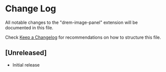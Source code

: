 # Change Log

All notable changes to the "drem-image-panel" extension will be documented in this file.

Check [Keep a Changelog](http://keepachangelog.com/) for recommendations on how to structure this file.

## [Unreleased]

- Initial release